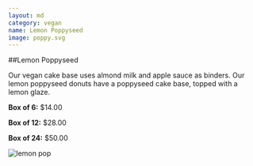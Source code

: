 ```yaml
---
layout: md
category: vegan
name: Lemon Poppyseed
image: poppy.svg
---
```


##Lemon Poppyseed

Our vegan cake base uses almond milk and apple sauce as binders. Our lemon poppyseed donuts have a poppyseed cake base, topped with a lemon glaze.

**Box of 6:** $14.00

**Box of 12:** $28.00

**Box of 24:** $50.00

![lemon pop]({{site.baseurl}}/images/poppy.svg)